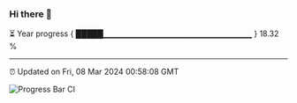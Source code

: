 ### Hi there 👋

⏳ Year progress { █████▁▁▁▁▁▁▁▁▁▁▁▁▁▁▁▁▁▁▁▁▁▁▁▁▁ } 18.32 %

---

⏰ Updated on Fri, 08 Mar 2024 00:58:08 GMT

![Progress Bar CI](https://github.com/liununu/liununu/workflows/Progress%20Bar%20CI/badge.svg)
